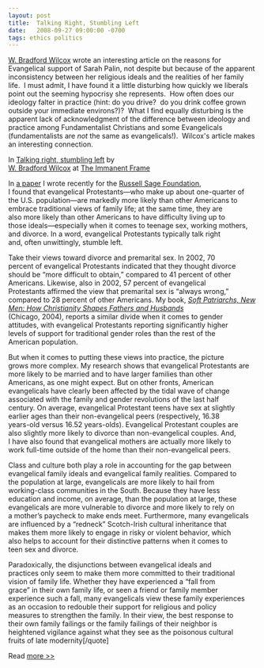 ```yaml
---
layout: post
title:  Talking Right, Stumbling Left
date:   2008-09-27 09:00:00 -0700
tags: ethics politics
---
```

<a href="http://www.ssrc.org/blogs/immanent_frame/author/wilcoxb/" title="Posts by W. Bradford Wilcox">W. Bradford Wilcox</a> wrote an interesting article on the reasons for Evangelical support of Sarah Palin, not despite but because of the apparent inconsistency between her religious ideals and the realities of her family life.  I must admit, I have found it a little disturbing how quickly we liberals point out the seeming hypocrisy she represents.  How often does our ideology falter in practice (hint: do you drive?  do you drink coffee grown outside your immediate environs?)?  What I find equally disturbing is the apparent lack of acknowledgment of the difference between ideology and practice among Fundamentalist Christians and some Evangelicals (fundamentalists are <em>not</em> the same as evangelicals!).  Wilcox's article makes an interesting connection. 
</p>
<p>In <a rel="bookmark" href="http://www.ssrc.org/blogs/immanent_frame/2008/09/24/talking-right-stumbling-left/" title="Permanent Link: Talking right, stumbling left">Talking right, stumbling left</a> by<br /><a href="http://www.ssrc.org/blogs/immanent_frame/author/wilcoxb/" title="Posts by W. Bradford Wilcox">W. Bradford Wilcox</a> at <a href="http://www.ssrc.org/blogs/immanent_frame" target="_blank" title="The Immanent Frame">The Immanent Frame</a></p>
<p>
In <a href="http://www.virginia.edu/sociology/News/HowFocusedontheFamily-wbw-gerson.pdf" target="_blank" title="How Focused on the Family?  Christian Conservatives, the Family, and Sexuality">a paper</a> I wrote recently for the <a href="http://www.russellsage.org/" title="Official website">Russell Sage Foundation</a>,<br />
I found that evangelical Protestants—who make up about one-quarter of<br />
the U.S. population—are markedly more likely than other Americans to<br />
embrace traditional views of family life; at the same time, they are<br />
also more likely than other Americans to have difficulty living up to<br />
those ideals—especially when it comes to teenage sex, working mothers,<br />
and divorce. In a word, evangelical Protestants typically talk right<br />
and, often unwittingly, stumble left.
</p>
<p>
Take their views toward divorce and premarital sex. In 2002, 70<br />
percent of evangelical Protestants indicated that they thought divorce<br />
should be “more difficult to obtain,” compared to 41 percent of other<br />
Americans. Likewise, also in 2002, 57 percent of evangelical<br />
Protestants affirmed the view that premarital sex is “always wrong,”<br />
compared to 28 percent of other Americans. My book, <em><a href="http://www.press.uchicago.edu/presssite/metadata.epl?mode=synopsis&amp;bookkey=24019" target="_blank" title="Soft Patriarchs, New Men: How Christianity Shapes Fathers and Husbands">Soft Patriarchs, New Men: How Christianity Shapes Fathers and Husbands</a></em><br />
(Chicago, 2004), reports a similar divide when it comes to gender<br />
attitudes, with evangelical Protestants reporting significantly higher<br />
levels of support for traditional gender roles than the rest of the<br />
American population.
</p>
<p>
But when it comes to putting these views into practice, the picture<br />
grows more complex. My research shows that evangelical Protestants are<br />
more likely to be married and to have larger families than other<br />
Americans, as one might expect. But on other fronts, American<br />
evangelicals have clearly been affected by the tidal wave of change<br />
associated with the family and gender revolutions of the last half<br />
century. On average, evangelical Protestant teens have sex at slightly<br />
earlier ages than their non-evangelical peers (respectively, 16.38<br />
years-old versus 16.52 years-olds). Evangelical Protestant couples are<br />
also slightly more likely to divorce than non-evangelical couples. And,<br />
I have also found that evangelical mothers are actually more likely to<br />
work full-time outside of the home than their non-evangelical peers.
</p>
<p>
Class and culture both play a role in accounting for the gap between<br />
evangelical family ideals and evangelical family realities. Compared to<br />
the population at large, evangelicals are more likely to hail from<br />
working-class communities in the South. Because they have less<br />
education and income, on average, than the population at large, these<br />
evangelicals are more vulnerable to divorce and more likely to rely on<br />
a mother’s paycheck to make ends meet. Furthermore, many evangelicals<br />
are influenced by a “redneck” Scotch-Irish cultural inheritance that<br />
makes them more likely to engage in risky or violent behavior, which<br />
also helps to account for their distinctive patterns when it comes to<br />
teen sex and divorce.
</p>
<p>
Paradoxically, the disjunctions between evangelical ideals and<br />
practices only seem to make them more committed to their traditional<br />
vision of family life. Whether they have experienced a “fall from<br />
grace” in their own family life, or seen a friend or family member<br />
experience such a fall, many evangelicals view these family experiences<br />
as an occasion to redouble their support for religious and policy<br />
measures to strengthen the family. In their view, the best response to<br />
their own family failings or the family failings of their neighbor is<br />
heightened vigilance against what they see as the poisonous cultural<br />
fruits of late modernity[/quote]
</p>
<p>
Read <a href="http://www.ssrc.org/blogs/immanent_frame/2008/09/24/talking-right-stumbling-left/" target="_blank" title="Talking Right, Stumbling Left">more &gt;&gt; </a>
</p>
